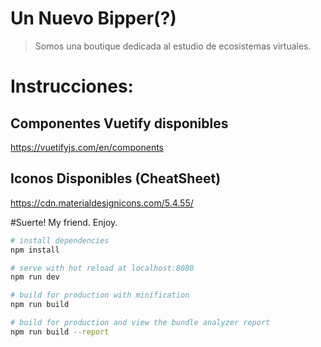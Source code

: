 # Un Nuevo Bipper(?)

> Somos una boutique dedicada al estudio de ecosistemas virtuales.


# Instrucciones:

## Componentes Vuetify disponibles
https://vuetifyjs.com/en/components

## Iconos Disponibles (CheatSheet)
https://cdn.materialdesignicons.com/5.4.55/

#Suerte! My friend. Enjoy.


``` bash
# install dependencies
npm install

# serve with hot reload at localhost:8080
npm run dev

# build for production with minification
npm run build

# build for production and view the bundle analyzer report
npm run build --report
```

